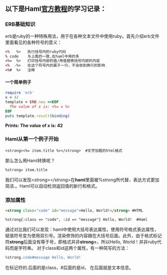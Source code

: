 ## 以下是Haml[官方教程](http://haml.info/tutorial.html)的学习记录：

### ERB基础知识
erb是ruby的一种特殊用法，用于在各种文本文件中使用ruby。首先介绍erb文件里面看见的各种符号的意义：
```html
<%   %>   执行括号内的ruby代码
% code    与上面的一致,在haml中用的多
<%=  %>   打印括号内部的值/用值替换括号内部的内容
<%  -%>   在这个符号内的属于一行，不会收到换行的影响
<%#  %>   注释
```

#### 一个简单例子
```ruby
require 'erb'
x = 42
template = ERB.new <<EOF
  The value of x is: <%= x %>
EOF
puts template.result(binding)
```
**Prints: The value of x is: 42**





### Haml从第一个例子开始
```ERB
<strong><%= item.title %></strong>  #文字加粗的html格式
```
那么怎么用Haml转换呢？
```haml
%strong= item.title
```
我们可以发现&lt;strong&gt;&lt;/strong&gt;在**haml**里面被%strong所代替，表达方式更加简洁.。Haml可以自动检测返回值的新行和格式。

### 添加属性
```html
<strong class="code" id="message">Hello, World!</strong> #HTML
```
```haml
%strong{:class => "code", :id => "message"} Hello, World!  #Haml
```
通过对比我们可以发现：haml中使用大括号表达属性，使用符号格式表达属性，赋值符号变为使用双引号。渲染修饰的内容跟在大括号后面。此外，由于格式标记符**strong**后面没有等于号，即格式并非**strong=**，所以Hello, World！并非ruby代码而是字符串。
对于class和id这两个属性，有一种简写的方法：
```ruby
%strong.code#message Hello, World! 
```
在标记符的.后面的是class，#后面的是id， 在后面就是文本信息。